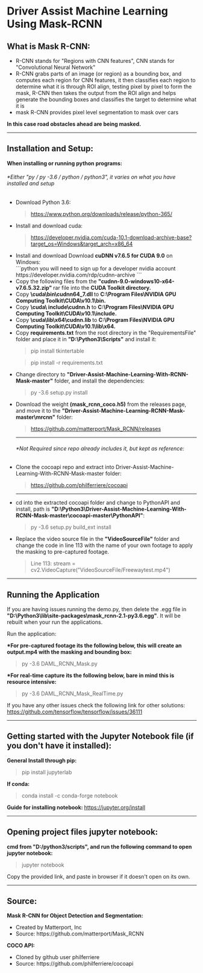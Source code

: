 # Driver Assist Machine Learning Using Mask-RCNN

## What is Mask R-CNN:

<ul>
 	<li> R-CNN stands for "Regions with CNN features", CNN stands for "Convolutional Neural Network" </li>
  <li> R-CNN grabs parts of an image (or region) as a bounding box, and computes each region for CNN features, it then classifies each region to determine what it is through ROI align, testing pixel by pixel to form the mask, R-CNN then takes the output from the ROI align and helps generate the bounding boxes and classifies the target to determine what it is </li>
<li> mask R-CNN provides pixel level segmentation to mask over cars </li>
</ul>

<strong> In this case road obstacles ahead are being masked. </strong>

<hr>

## Installation and Setup:

<strong> When installing or running python programs: </strong>

  <h6> *Either "py / py -3.6 / python / python3", it varies on what you have installed and setup </h6>
  
<ul>
 
<li> Download Python 3.6:  </li>

> https://www.python.org/downloads/release/python-365/ 
 	
  
<li> Install and download cuda: </li>

> https://developer.nvidia.com/cuda-10.1-download-archive-base?target_os=Windows&target_arch=x86_64 
 

<li>  Install and download Download <strong>cuDNN v7.6.5 for CUDA 9.0</strong> on Windows:  </li>
```python
 you will need to sign up for a developer nvidia account
 https://developer.nvidia.com/rdp/cudnn-archive 
```


<li> Copy the following files from the <strong> "cudnn-9.0-windows10-x64-v7.6.5.32.zip" </strong> rar file into the <strong>CUDA Toolkit directory. </strong></li>
<li> Copy <strong> <installpath>\cuda\bin\cudnn64_7.dll </strong> to <strong> C:\Program Files\NVIDIA GPU Computing Toolkit\CUDA\v10.1\bin. </strong></li>
<li> Copy <strong> <installpath>\cuda\ include\cudnn.h</strong>  to <strong> C:\Program Files\NVIDIA GPU Computing Toolkit\CUDA\v10.1\include. </strong></li>
<li> Copy <strong> <installpath>\cuda\lib\x64\cudnn.lib </strong> to <strong> C:\Program Files\NVIDIA GPU Computing Toolkit\CUDA\v10.1\lib\x64. </strong></li> 
 


 <li>  Copy <strong>requirements.txt</strong> from the root directory in the "RequirementsFile" folder and place it in <strong>"D:\Python3\Scripts"</strong> and install it: </li>
 
 > pip install tkintertable
 
 > pip install -r requirements.txt




 <li>  Change directory to <strong>"Driver-Assist-Machine-Learning-With-RCNN-Mask-master"</strong> folder, and install the dependencies:  </li>
 
> py -3.6 setup.py install



 <li> Download the weight <strong>(mask_rcnn_coco.h5)</strong> from the releases page, and move it to the <strong>"Driver-Assist-Machine-Learning-RCNN-Mask-master\mrcnn"</strong> folder: </li>
 
> https://github.com/matterport/Mask_RCNN/releases 
 

<hr>
<h6>  *Not Required since repo already includes it, but kept as reference: </h6> 

<li> Clone the cocoapi repo and extract into Driver-Assist-Machine-Learning-With-RCNN-Mask-master folder: </li> 

> https://github.com/philferriere/cocoapi


<hr>

 <li> cd into the extracted cocoapi folder and change to PythonAPI and install, path is <strong>"D:\Python3\Driver-Assist-Machine-Learning-With-RCNN-Mask-master\cocoapi-master\PythonAPI"</strong>: </li>

> py -3.6 setup.py build_ext install
 

<li> Replace the video source file in the <strong> "VideoSourceFile" </strong> folder and change the code in line 113 with the name of your own footage to apply the masking to pre-captured footage.  </li>

> Line 113:  stream = cv2.VideoCapture("VideoSourceFile/Freewaytest.mp4")

</ul>

<hr>

## Running the Application

If you are having issues running the demo.py, then delete the .egg file in <strong>"D:\Python3\lib\site-packages\mask_rcnn-2.1-py3.6.egg"</strong>.
It will be rebuilt when your run the applications.

Run the application:

<strong> *For pre-captured footage its the following below, this will create an output.mp4 with the masking and bounding box: </strong> 

> py -3.6 DAML_RCNN_Mask.py

<strong> *For real-time capture its the following below, bare in mind this is resource intensive: </strong> 

> py -3.6 DAML_RCNN_Mask_RealTime.py

If you have any other issues check the following link for other solutions:
https://github.com/tensorflow/tensorflow/issues/36111

<hr>

## Getting started with the Jupyter Notebook file (if you don't have it installed):

<strong> General Install through pip: </strong> 
>  pip install jupyterlab 
 
<strong> If conda: </strong> 
> conda install -c conda-forge notebook

<strong> Guide for installing notebook: </strong> 
https://jupyter.org/install

<hr>

## Opening project files jupyter notebook:

<strong> cmd from "D:/python3/scripts", and run the following command to open jupyter notebook: </strong> 
> jupyter notebook

Copy the provided link, and paste in browser if it doesn't open on its own.

<hr>

## Source:

<strong> Mask R-CNN for Object Detection and Segmentation: </strong> 
<ul>
 	<li> Created by Matterport, Inc 	</li>
 	<li> Source: https://github.com/matterport/Mask_RCNN 	</li>
</ul>

<strong> COCO API: </strong> 
<ul>
 	<li> Cloned by github user philferriere 	</li>
 	<li> Source: https://github.com/philferriere/cocoapi 	</li>
</ul>



